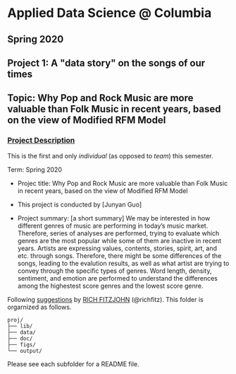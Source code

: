 # Applied Data Science @ Columbia
## Spring 2020
## Project 1: A "data story" on the songs of our times
## Topic: Why Pop and Rock Music are more valuable than Folk Music in recent years, based on the view of Modified RFM Model

### [Project Description](doc/Proj1_desc.md)
This is the first and only *individual* (as opposed to *team*) this semester. 

Term: Spring 2020

+ Projec title: Why Pop and Rock Music are more valuable than Folk Music in recent years, based on the view of Modified RFM Model
+ This project is conducted by [Junyan Guo]

+ Project summary: [a short summary] We may be interested in how different genres of music are performing in today’s music market. Therefore, series of analyses are performed, trying to evaluate which genres are the most popular while some of them are inactive in recent years. Artists are expressing values, contents, stories, spirit, art, and etc. through songs. Therefore, there might be some differences of the songs, leading to the evalution results, as well as what artist are trying to convey through the specific types of genres. Word length, density, sentiment, and emotion are performed to understand the differences among the highestest score genres and the lowest score genre.

Following [suggestions](http://nicercode.github.io/blog/2013-04-05-projects/) by [RICH FITZJOHN](http://nicercode.github.io/about/#Team) (@richfitz). This folder is orgarnized as follows.

```
proj/
├── lib/
├── data/
├── doc/
├── figs/
└── output/
```

Please see each subfolder for a README file.
